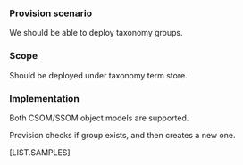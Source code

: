 

### Provision scenario
We should be able to deploy taxonomy groups.

### Scope
Should be deployed under taxonomy term store.

### Implementation
Both CSOM/SSOM object models are supported. 

Provision checks if group exists, and then creates a new one.

[LIST.SAMPLES]